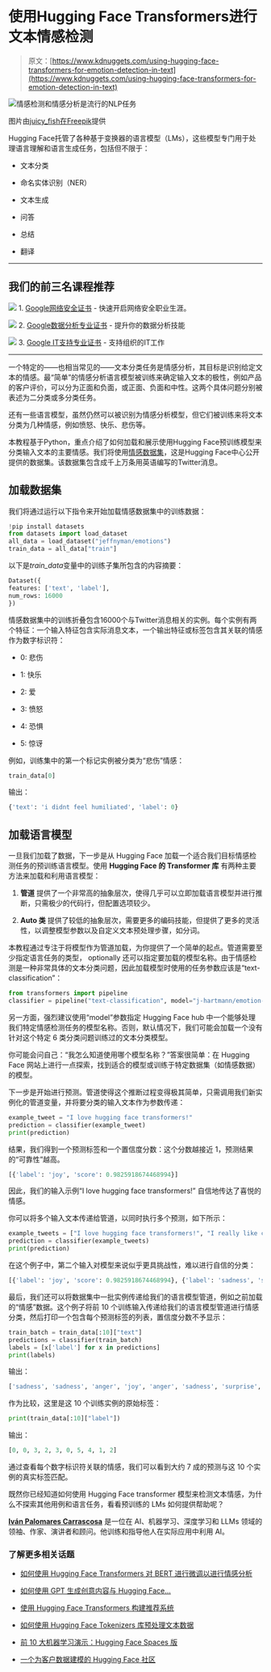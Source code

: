 # 使用Hugging Face Transformers进行文本情感检测

> 原文：[https://www.kdnuggets.com/using-hugging-face-transformers-for-emotion-detection-in-text](https://www.kdnuggets.com/using-hugging-face-transformers-for-emotion-detection-in-text)

![情感检测和情感分析是流行的NLP任务](../Images/22573f8999395d71f8c12dd0adedaba6.png)

图片由[juicy_fish在Freepik](https://www.freepik.com/free-vector/three-feedback-emoji-happy-sad-medium-flat-style_41681695.htm#fromView=search&page=1&position=13&uuid=6fbf4fab-f376-491f-992a-75df016f5210)提供

Hugging Face托管了各种基于变换器的语言模型（LMs），这些模型专门用于处理语言理解和语言生成任务，包括但不限于：

+   文本分类

+   命名实体识别（NER）

+   文本生成

+   问答

+   总结

+   翻译

* * *

## 我们的前三名课程推荐

![](../Images/0244c01ba9267c002ef39d4907e0b8fb.png) 1\. [Google网络安全证书](https://www.kdnuggets.com/google-cybersecurity) - 快速开启网络安全职业生涯。

![](../Images/e225c49c3c91745821c8c0368bf04711.png) 2\. [Google数据分析专业证书](https://www.kdnuggets.com/google-data-analytics) - 提升你的数据分析技能

![](../Images/0244c01ba9267c002ef39d4907e0b8fb.png) 3\. [Google IT支持专业证书](https://www.kdnuggets.com/google-itsupport) - 支持组织的IT工作

* * *

一个特定的——也相当常见的——文本分类任务是情感分析，其目标是识别给定文本的情感。最“简单”的情感分析语言模型被训练来确定输入文本的极性，例如产品的客户评价，可以分为正面和负面，或正面、负面和中性。这两个具体问题分别被表述为二分类或多分类任务。

还有一些语言模型，虽然仍然可以被识别为情感分析模型，但它们被训练来将文本分类为几种情感，例如愤怒、快乐、悲伤等。

本教程基于Python，重点介绍了如何加载和展示使用Hugging Face预训练模型来分类输入文本的主要情感。我们将使用[情感数据集](https://huggingface.co/datasets/jeffnyman/emotions)，这是Hugging Face中心公开提供的数据集。该数据集包含成千上万条用英语编写的Twitter消息。

## 加载数据集

我们将通过运行以下指令来开始加载情感数据集中的训练数据：

```py
!pip install datasets
from datasets import load_dataset
all_data = load_dataset("jeffnyman/emotions")
train_data = all_data["train"] 
```

以下是*train_data*变量中的训练子集所包含的内容摘要：

```py
Dataset({
features: ['text', 'label'],
num_rows: 16000
})
```

情感数据集中的训练折叠包含16000个与Twitter消息相关的实例。每个实例有两个特征：一个输入特征包含实际消息文本，一个输出特征或标签包含其关联的情感作为数字标识符：

+   0: 悲伤

+   1: 快乐

+   2: 爱

+   3: 愤怒

+   4: 恐惧

+   5: 惊讶

例如，训练集中的第一个标记实例被分类为“悲伤”情感：

```py
train_data[0]
```

输出：

```py
{'text': 'i didnt feel humiliated', 'label': 0}
```

## 加载语言模型

一旦我们加载了数据，下一步是从 Hugging Face 加载一个适合我们目标情感检测任务的预训练语言模型。使用 **Hugging Face 的 Transformer 库** 有两种主要方法来加载和利用语言模型：

1.  **管道** 提供了一个非常高的抽象层次，使得几乎可以立即加载语言模型并进行推断，只需极少的代码行，但配置选项较少。

1.  **Auto 类** 提供了较低的抽象层次，需要更多的编码技能，但提供了更多的灵活性，以调整模型参数以及自定义文本预处理步骤，如分词。

本教程通过专注于将模型作为管道加载，为你提供了一个简单的起点。管道需要至少指定语言任务的类型， optionally 还可以指定要加载的模型名称。由于情感检测是一种非常具体的文本分类问题，因此加载模型时使用的任务参数应该是“text-classification”：

```py
from transformers import pipeline
classifier = pipeline("text-classification", model="j-hartmann/emotion-english-distilroberta-base")
```

另一方面，强烈建议使用“model”参数指定 Hugging Face hub 中一个能够处理我们特定情感检测任务的模型名称。否则，默认情况下，我们可能会加载一个没有针对这个特定 6 类分类问题训练过的文本分类模型。

你可能会问自己：“我怎么知道使用哪个模型名称？”答案很简单：在 Hugging Face 网站上进行一点探索，找到适合的模型或训练于特定数据集（如情感数据）的模型。

下一步是开始进行预测。管道使得这个推断过程变得极其简单，只需调用我们新实例化的管道变量，并将要分类的输入文本作为参数传递：

```py
example_tweet = "I love hugging face transformers!"
prediction = classifier(example_tweet)
print(prediction) 
```

结果，我们得到一个预测标签和一个置信度分数：这个分数越接近 1，预测结果的“可靠性”越高。

```py
[{'label': 'joy', 'score': 0.9825918674468994}]
```

因此，我们的输入示例“I love hugging face transformers!” 自信地传达了喜悦的情感。

你可以将多个输入文本传递给管道，以同时执行多个预测，如下所示：

```py
example_tweets = ["I love hugging face transformers!", "I really like coffee but it's too bitter..."]
prediction = classifier(example_tweets)
print(prediction)
```

在这个例子中，第二个输入对模型来说似乎更具挑战性，难以进行自信的分类：

```py
[{'label': 'joy', 'score': 0.9825918674468994}, {'label': 'sadness', 'score': 0.38266682624816895}]
```

最后，我们还可以将数据集中一批实例传递给我们的语言模型管道，例如之前加载的“情感”数据。这个例子将前 10 个训练输入传递给我们的语言模型管道进行情感分类，然后打印一个包含每个预测标签的列表，置信度分数不予显示：

```py
train_batch = train_data[:10]["text"]
predictions = classifier(train_batch)
labels = [x['label'] for x in predictions]
print(labels) 
```

输出：

```py
['sadness', 'sadness', 'anger', 'joy', 'anger', 'sadness', 'surprise', 'fear', 'joy', 'joy']
```

作为比较，这里是这 10 个训练实例的原始标签：

```py
print(train_data[:10]["label"])
```

输出：

```py
[0, 0, 3, 2, 3, 0, 5, 4, 1, 2]
```

通过查看每个数字标识符关联的情感，我们可以看到大约 7 成的预测与这 10 个实例的真实标签匹配。

既然你已经知道如何使用 Hugging Face transformer 模型来检测文本情感，为什么不探索其他用例和语言任务，看看预训练的 LMs 如何提供帮助呢？

[](https://www.linkedin.com/in/ivanpc/)****[Iván Palomares Carrascosa](https://www.linkedin.com/in/ivanpc/)**** 是一位在 AI、机器学习、深度学习和 LLMs 领域的领袖、作家、演讲者和顾问。他训练和指导他人在实际应用中利用 AI。

### 了解更多相关话题

+   [如何使用 Hugging Face Transformers 对 BERT 进行微调以进行情感分析](https://www.kdnuggets.com/how-to-fine-tune-bert-sentiment-analysis-hugging-face-transformers)

+   [如何使用 GPT 生成创意内容与 Hugging Face…](https://www.kdnuggets.com/how-to-use-gpt-for-generating-creative-content-with-hugging-face-transformers)

+   [使用 Hugging Face Transformers 构建推荐系统](https://www.kdnuggets.com/building-a-recommendation-system-with-hugging-face-transformers)

+   [如何使用 Hugging Face Tokenizers 库预处理文本数据](https://www.kdnuggets.com/how-to-use-the-hugging-face-tokenizers-library-to-preprocess-text-data)

+   [前 10 大机器学习演示：Hugging Face Spaces 版](https://www.kdnuggets.com/2022/05/top-10-machine-learning-demos-hugging-face-spaces-edition.html)

+   [一个为客户数据建模的 Hugging Face 社区](https://www.kdnuggets.com/2022/08/objectiv-community-developing-hugging-face-customer-data-modeling.html)
